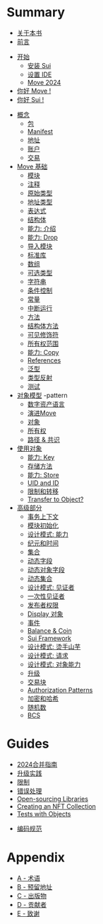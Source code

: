 # Summary

<!--

    Things that we don't have:
        - VM and bytecode
        - borrow checker

    Thoughts:
        - someone will jump, some sections will be skipped, some will be read in a different order;

    Audiences:
        - people who don't know anything about Move
        - people who know Move but don't know Sui
        - people who know Sui but don't know Move
        - people who tried Move and Sui and need more

 -->

<!--

- wrapped objects ???
- gas considerations
- custom transfer rules
- object and package versioning

-->

<!-- - [The Move Book](README.md) -->

- [关于本书](README.md)
- [前言](foreword.md)
<!-- - [Introduction](introduction.md) -->
- [开始](before-we-begin/README.md)
  - [安装 Sui](before-we-begin/install-sui.md)
  - [设置 IDE](before-we-begin/ide-support.md)
  - [Move 2024](before-we-begin/move-2024.md)
- [你好 Move !](your-first-move/hello-world.md)
- [你好 Sui !](your-first-move/hello-sui.md)
<!--
    - [Prepare Package]()
    - [Create Account]()
    - [Publishing]()
    - [Sending Transactions]()
    - [Code Walkthrough]()
    - [Ideas]()
    - [Debugging]()
    - [Generating Docs]()
-->
- [概念](./concepts/README.md)
  - [包](./concepts/packages.md)
  - [Manifest](./concepts/manifest.md)
  - [地址](./concepts/address.md)
  - [账户](./concepts/what-is-an-account.md)
  - [交易](./concepts/what-is-a-transaction.md)
- [Move 基础](./move-basics/README.md)
  - [模块](./move-basics/module.md)
  - [注释](./move-basics/comments.md)
  - [原始类型](./move-basics/primitive-types.md)
  - [地址类型](./move-basics/address.md)
  - [表达式](./move-basics/expression.md)
  - [结构体](./move-basics/struct.md)
  - [能力: 介绍](./move-basics/abilities-introduction.md)
  - [能力: Drop](./move-basics/drop-ability.md)
  - [导入模块](./move-basics/importing-modules.md)
  - [标准库](./move-basics/standard-library.md)
  - [数组](./move-basics/vector.md)
  - [可选类型](./move-basics/option.md)
  - [字符串](./move-basics/string.md)
  - [条件控制](./move-basics/control-flow.md)
  - [常量](./move-basics/constants.md)
  - [中断运行](./move-basics/assert-and-abort.md)
  - [方法](./move-basics/function.md)
  - [结构体方法](./move-basics/struct-methods.md)
  - [可见修饰符](./move-basics/visibility.md)
  - [所有权范围](./move-basics/ownership-and-scope.md)
  - [能力: Copy](./move-basics/copy-ability.md)
  - [References](./move-basics/references.md)
  - [泛型](./move-basics/generics.md)
  - [类型反射](./move-basics/type-reflection.md)
  - [测试](./move-basics/testing.md)
- [对象模型](./object/README.md) -pattern
  - [数字资产语言](./object/digital-assets.md)
  - [演进Move](./object/evolution-of-move.md)
  - [对象](./object/object-model.md)
  - [所有权](./object/ownership.md)
  - [路径 & 共识](./object/fast-path-and-consensus.md)
- [使用对象](./storage/README.md)
  - [能力: Key](./storage/key-ability.md)
  - [存储方法](./storage/storage-functions.md)
    <!-- - [Prices and Rebates]() -->
  - [能力: Store](./storage/store-ability.md)
  - [UID and ID](./storage/uid-and-id.md)
  - [限制和转移](./storage/transfer-restrictions.md)
  - [Transfer to Object?]() <!-- (./storage/transfer-to-object.md) -->
- [高级部分](./programmability/README.md)
  - [事务上下文](./programmability/transaction-context.md)
  - [模块初始化](./programmability/module-initializer.md)
  - [设计模式: 能力](./programmability/capability.md)
  - [纪元和时间](./programmability/epoch-and-time.md)
  - [集合](./programmability/collections.md)
  - [动态字段](./programmability/dynamic-fields.md)
  - [动态对象字段](./programmability/dynamic-object-fields.md)
  - [动态集合](./programmability/dynamic-collections.md)
  - [设计模式: 见证者](./programmability/witness-pattern.md)
  - [一次性见证者](./programmability/one-time-witness.md)
  - [发布者权限](./programmability/publisher.md)
  - [Display 对象](./programmability/display.md) <!-- End Block: from Witness to Display -->
  - [事件](./programmability/events.md)
  - [Balance & Coin]() <!-- ./programmability/balance-and-coin.md) -->
  - [Sui Framework](./programmability/sui-framework.md)
  - [设计模式: 烫手山芋](./programmability/hot-potato-pattern.md) <!-- ./programmability/hot-potato.md) -->
  - [设计模式: 请求]()
  - [设计模式: 对象能力]()
  - [升级]()<!-- (./programmability/package-upgrades.md) -->
  - [交易块]()<!-- (./programmability/transaction-blocks.md) -->
  - [Authorization Patterns]()<!-- (./programmability/authorization-patterns.md) -->
  - [加密和哈希]()<!-- (./programmability/cryptography-and-hashing.md) -->
  - [随机数]()<!-- (./programmability/randomness.md) -->
  - [BCS](./programmability/bcs.md)

# Guides

- [2024合并指南](./guides/2024-migration-guide.md)
- [升级实践](./guides/upgradeability-practices.md)
- [限制](./guides/building-against-limits.md)
- [错误处理](./guides/better-error-handling.md)
- [Open-sourcing Libraries]()
- [Creating an NFT Collection]()
- [Tests with Objects]()<!-- (./guides/testing.md) -->
<!-- - [Debugging]()(./guides/debugging.md) -->
- [编码规范](./guides/coding-conventions.md)

# Appendix

- [A - 术语](./appendix/glossary.md)
- [B - 预留地址](./appendix/reserved-addresses.md)
- [C - 出版物](./appendix/publications.md)
- [D - 贡献者](./appendix/contributing.md)
- [E - 致谢](./appendix/acknowledgements.md)
